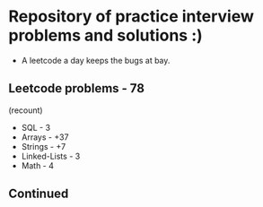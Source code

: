 # Repository of practice interview problems and solutions :)
 - A leetcode a day keeps the bugs at bay.

## Leetcode problems - 78
(recount)
 - SQL - 3
 - Arrays - +37
 - Strings - +7
 - Linked-Lists - 3 
 - Math - 4

 ## Continued